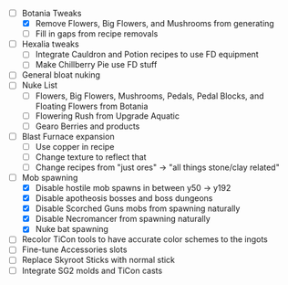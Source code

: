 
- [ ] Botania Tweaks
	- [x] Remove Flowers, Big Flowers, and Mushrooms from generating
	- [ ] Fill in gaps from recipe removals
- [ ] Hexalia tweaks
	- [ ] Integrate Cauldron and Potion recipes to use FD equipment
	- [ ] Make Chillberry Pie use FD stuff
- [ ] General bloat nuking
- [ ] Nuke List
	- [ ] Flowers, Big Flowers, Mushrooms, Pedals, Pedal Blocks, and Floating Flowers from Botania
	- [ ] Flowering Rush from Upgrade Aquatic
	- [ ] Gearo Berries and products
- [ ] Blast Furnace expansion
	- [ ] Use copper in recipe
	- [ ] Change texture to reflect that
	- [ ] Change recipes from "just ores" -> "all things stone/clay related"
- [ ] Mob spawning
	- [x] Disable hostile mob spawns in between y50 -> y192
	- [x] Disable apotheosis bosses and boss dungeons
	- [x] Disable Scorched Guns mobs from spawning naturally
	- [x] Disable Necromancer from spawning naturally
	- [x] Nuke bat spawning
- [ ] Recolor TiCon tools to have accurate color schemes to the ingots
- [ ] Fine-tune Accessories slots
- [ ] Replace Skyroot Sticks with normal stick
- [ ] Integrate SG2 molds and TiCon casts